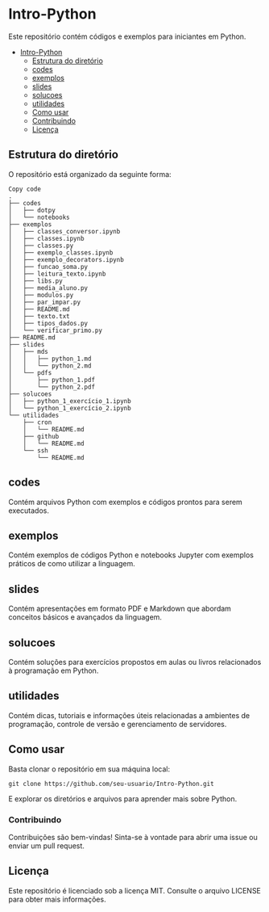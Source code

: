 # Intro-Python
Este repositório contém códigos e exemplos para iniciantes em Python.

- [Intro-Python](#intro-python)
  - [Estrutura do diretório](#estrutura-do-diretório)
  - [codes](#codes)
  - [exemplos](#exemplos)
  - [slides](#slides)
  - [solucoes](#solucoes)
  - [utilidades](#utilidades)
  - [Como usar](#como-usar)
  - [Contribuindo](#contribuindo)
  - [Licença](#licença)


## Estrutura do diretório
O repositório está organizado da seguinte forma:


```tree
Copy code
.
├── codes
│   ├── dotpy
│   └── notebooks
├── exemplos
│   ├── classes_conversor.ipynb
│   ├── classes.ipynb
│   ├── classes.py
│   ├── exemplo_classes.ipynb
│   ├── exemplo_decorators.ipynb
│   ├── funcao_soma.py
│   ├── leitura_texto.ipynb
│   ├── libs.py
│   ├── media_aluno.py
│   ├── modulos.py
│   ├── par_impar.py
│   ├── README.md
│   ├── texto.txt
│   ├── tipos_dados.py
│   └── verificar_primo.py
├── README.md
├── slides
│   ├── mds
│   │   ├── python_1.md
│   │   └── python_2.md
│   └── pdfs
│       ├── python_1.pdf
│       └── python_2.pdf
├── solucoes
│   ├── python_1_exercício_1.ipynb
│   └── python_1_exercício_2.ipynb
└── utilidades
    ├── cron
    │   └── README.md
    ├── github
    │   └── README.md
    └── ssh
        └── README.md
```
## codes
Contém arquivos Python com exemplos e códigos prontos para serem executados.

## exemplos
Contém exemplos de códigos Python e notebooks Jupyter com exemplos práticos de como utilizar a linguagem.

## slides
Contém apresentações em formato PDF e Markdown que abordam conceitos básicos e avançados da linguagem.

## solucoes
Contém soluções para exercícios propostos em aulas ou livros relacionados à programação em Python.

## utilidades
Contém dicas, tutoriais e informações úteis relacionadas a ambientes de programação, controle de versão e gerenciamento de servidores.

## Como usar
Basta clonar o repositório em sua máquina local:

```ash
git clone https://github.com/seu-usuario/Intro-Python.git
```
E explorar os diretórios e arquivos para aprender mais sobre Python.

### Contribuindo
Contribuições são bem-vindas! Sinta-se à vontade para abrir uma issue ou enviar um pull request.

## Licença
Este repositório é licenciado sob a licença MIT. Consulte o arquivo LICENSE para obter mais informações.



